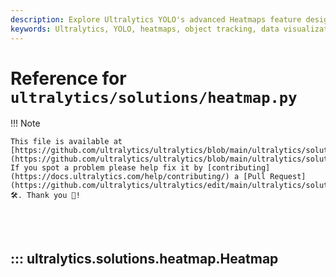 ```yaml
---
description: Explore Ultralytics YOLO's advanced Heatmaps feature designed to highlight areas of interest, providing an immediate, impactful way to interpret spatial information.
keywords: Ultralytics, YOLO, heatmaps, object tracking, data visualization, real-time tracking, machine learning, object counting, computer vision, retail analytics, YOLOv8, artificial intelligence
---
```


# Reference for `ultralytics/solutions/heatmap.py`

!!! Note

    This file is available at [https://github.com/ultralytics/ultralytics/blob/main/ultralytics/solutions/heatmap.py](https://github.com/ultralytics/ultralytics/blob/main/ultralytics/solutions/heatmap.py). If you spot a problem please help fix it by [contributing](https://docs.ultralytics.com/help/contributing/) a [Pull Request](https://github.com/ultralytics/ultralytics/edit/main/ultralytics/solutions/heatmap.py) 🛠️. Thank you 🙏!

<br><br>

## ::: ultralytics.solutions.heatmap.Heatmap

<br><br>
